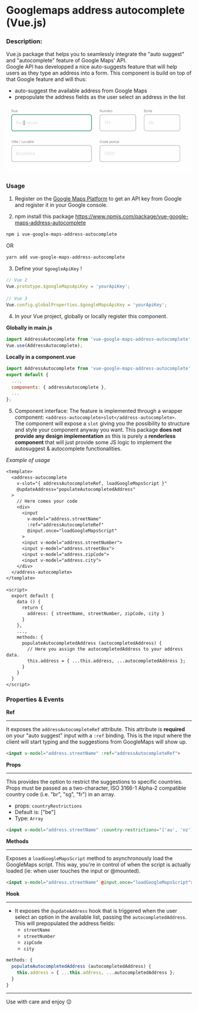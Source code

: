 # Googlemaps address autocomplete (Vue.js)

### Description:
Vue.js package that helps you to seamlessly integrate the "auto suggest" and "autocomplete" feature of Google Maps' API.\
Google API has developped a nice auto-suggests feature that will help users as they type an address into a form. This component is build on top of that Google feature and will thus:
- auto-suggest the available address from Google Maps
- prepopulate the address fields as the user select an address in the list

![Demo](./assets/google-maps-address-autocomplete-demo.gif)

### Usage
1. Register on the [Google Maps Platform](https://developers.google.com/maps/documentation/javascript/places-autocomplete) to get an API key from Google and register it in your Google console.

2. npm install this package
https://www.npmjs.com/package/vue-google-maps-address-autocomplete

```bash
npm i vue-google-maps-address-autocomplete
```
OR
```bash
yarn add vue-google-maps-address-autocomplete
```
3. Define your `$googleApiKey` !

```js
// Vue 2
Vue.prototype.$googleMapsApiKey = 'yourApiKey';

// Vue 3
Vue.config.globalProperties.$googleMapsApiKey = 'yourApiKey';
```

4. In your Vue project, globally or locally register this component.

**Globally in main.js**
```js
import AddressAutocomplete from 'vue-google-maps-address-autocomplete';
Vue.use(AddressAutocomplete);
```

**Locally in a component.vue**
```js
import AddressAutocomplete from 'vue-google-maps-address-autocomplete';
export default {
  ...,
  components: { addressAutocomplete },
  ...
};
```

5. Component interface:
The feature is implemented through a wrapper component: `<address-autocomplete>slot</address-autocomplete>`.\
The component will expose a `slot` giving you the possibility to structure and style your component anyway you want. This package **does not provide any design implementation** as this is purely a **renderless component** that will just provide some JS logic to implement the autosuggest & autocomplete functionalities.

_Example of usage_
```vue
<template>
  <address-autocomplete
    v-slot="{ addressAutocompleteRef, loadGoogleMapsScript }"
    @updateAddress="populateAutocompletedAddress"
  >
    // Here comes your code
    <div>
      <input
        v-model="address.streetName"
        :ref="addressAutocompleteRef"
        @input.once="loadGoogleMapsScript"
      >
      <input v-model="address.streetNumber">
      <input v-model="address.streetBox">
      <input v-model="address.zipCode">
      <input v-model="address.city">
    </div>
  </address-autocomplete>
</template>

<script>
  export default {
    data () {
      return {
        address: { streetName, streetNumber, zipCode, city }
      }
    },
    ...,
    methods: {
      populateAutocompletedAddress (autocompletedAddress) {
        // Here you assign the autocompletedAddress to your address data.
        this.address = { ...this.address, ...autocompletedAddress };
      }
    }
  }
</script>
```

### Properties & Events

**Ref**
___
It exposes the `addressAutocompleteRef` attribute. This attribute is **required** on your "auto suggest" input with a `:ref` binding. This is the input where the client will start typing and the suggestions from GoogleMaps will show up.
```html
<input v-model="address.streetName" :ref="addressAutocompleteRef">
```
**Props**
___
This provides the option to restrict the suggestions to specific countries. Props must be passed as a two-character, ISO 3166-1 Alpha-2 compatible country code (i.e. "br", "sg", "fr") in an array.
- props: `countryRestrictions`
- Default is: ["be"]
- Type: `Array`
```html
<input v-model="address.streetName" :country-restrictions="['au', 'nz']">
```

**Methods**
___
Exposes a `loadGoogleMapsScript` method to asynchronously load the GoogleMaps script. This way, you're in control of when the script is actually loaded (ie: when user touches the input or @mounted).
```html
<input v-model="address.streetName" @input.once="loadGoogleMapsScript">
```

**Hook**
___
- It exposes the `@updateAddress` hook that is triggered when the user select an option in the available list, passing the `autocompletedAddress`. This will prepopulated the address fields:
  - `streetName`
  - `streetNumber`
  - `zipCode`
  - `city`

```js
methods: {
  populateAutocompletedAddress (autocompletedAddress) {
    this.address = { ...this.address, ...autocompletedAddress };
  }
}
```

___

Use with care and enjoy 😉
